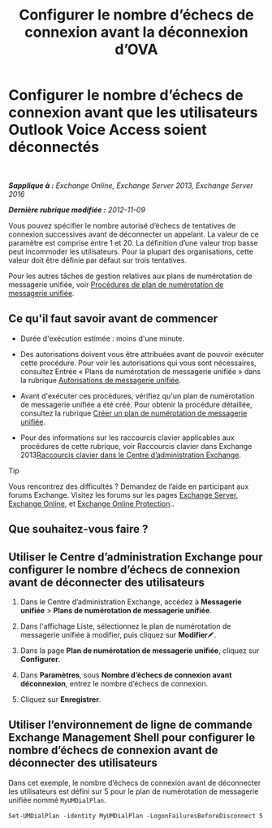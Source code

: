 ﻿---
title: 'Configurer le nombre d’échecs de connexion avant la déconnexion d’OVA'
TOCTitle: Configurer le nombre d’échecs de connexion avant que les utilisateurs Outlook Voice Access soient déconnectés
ms:assetid: 02f93888-168c-44bb-8cf6-17f5fcc3d733
ms:mtpsurl: https://technet.microsoft.com/fr-fr/library/Ee423537(v=EXCHG.150)
ms:contentKeyID: 50477432
ms.date: 05/23/2018
mtps_version: v=EXCHG.150
ms.translationtype: MT
---

# Configurer le nombre d’échecs de connexion avant que les utilisateurs Outlook Voice Access soient déconnectés

 

_**Sapplique à :** Exchange Online, Exchange Server 2013, Exchange Server 2016_

_**Dernière rubrique modifiée :** 2012-11-09_

Vous pouvez spécifier le nombre autorisé d’échecs de tentatives de connexion successives avant de déconnecter un appelant. La valeur de ce paramètre est comprise entre 1 et 20. La définition d’une valeur trop basse peut incommoder les utilisateurs. Pour la plupart des organisations, cette valeur doit être définie par défaut sur trois tentatives.

Pour les autres tâches de gestion relatives aux plans de numérotation de messagerie unifiée, voir [Procédures de plan de numérotation de messagerie unifiée](um-dial-plan-procedures-exchange-2013-help.md).

## Ce qu'il faut savoir avant de commencer

  - Durée d'exécution estimée : moins d'une minute.

  - Des autorisations doivent vous être attribuées avant de pouvoir exécuter cette procédure. Pour voir les autorisations qui vous sont nécessaires, consultez Entrée « Plans de numérotation de messagerie unifiée » dans la rubrique [Autorisations de messagerie unifiée](unified-messaging-permissions-exchange-2013-help.md).

  - Avant d'exécuter ces procédures, vérifiez qu'un plan de numérotation de messagerie unifiée a été créé. Pour obtenir la procédure détaillée, consultez la rubrique [Créer un plan de numérotation de messagerie unifiée](create-a-um-dial-plan-exchange-2013-help.md).

  - Pour des informations sur les raccourcis clavier applicables aux procédures de cette rubrique, voir Raccourcis clavier dans Exchange 2013[Raccourcis clavier dans le Centre d’administration Exchange](keyboard-shortcuts-in-the-exchange-admin-center-exchange-online-protection-help.md).

> [!TIP]
> Vous rencontrez des difficultés ? Demandez de l’aide en participant aux forums Exchange. Visitez les forums sur les pages <a href="https://go.microsoft.com/fwlink/p/?linkid=60612">Exchange Server</a>, <a href="https://go.microsoft.com/fwlink/p/?linkid=267542">Exchange Online</a>, et <a href="https://go.microsoft.com/fwlink/p/?linkid=285351">Exchange Online Protection</a>..


## Que souhaitez-vous faire ?

## Utiliser le Centre d’administration Exchange pour configurer le nombre d’échecs de connexion avant de déconnecter des utilisateurs

1.  Dans le Centre d’administration Exchange, accédez à **Messagerie unifiée** \> **Plans de numérotation de messagerie unifiée**.

2.  Dans l'affichage Liste, sélectionnez le plan de numérotation de messagerie unifiée à modifier, puis cliquez sur **Modifier**![Icône Modifier](images/Bb124582.6f53ccb2-1f13-4c02-bea0-30690e6ea71d(EXCHG.150).gif "Icône Modifier").

3.  Dans la page **Plan de numérotation de messagerie unifiée**, cliquez sur **Configurer**.

4.  Dans **Paramètres**, sous **Nombre d’échecs de connexion avant déconnexion**, entrez le nombre d’échecs de connexion.

5.  Cliquez sur **Enregistrer**.

## Utiliser l’environnement de ligne de commande Exchange Management Shell pour configurer le nombre d’échecs de connexion avant de déconnecter des utilisateurs

Dans cet exemple, le nombre d’échecs de connexion avant de déconnecter les utilisateurs est défini sur 5 pour le plan de numérotation de messagerie unifiée nommé `MyUMDialPlan`.

    Set-UMDialPlan -identity MyUMDialPlan -LogonFailuresBeforeDisconnect 5

